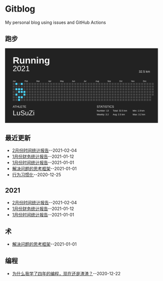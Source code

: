 # Gitblog
My personal blog using issues and GitHub Actions

## 跑步
![](https://github.com/lusuzi/running/blob/master/assets/github_2021.svg)
## 最近更新
- [2月份时间统计报告](https://github.com/lusuzi/gitblog/issues/11)--2021-02-04
- [1月份财务统计报告](https://github.com/lusuzi/gitblog/issues/10)--2021-01-12
- [1月份时间统计报告](https://github.com/lusuzi/gitblog/issues/9)--2021-01-01
- [解决问题的思考框架](https://github.com/lusuzi/gitblog/issues/8)--2021-01-01
- [行为习惯化](https://github.com/lusuzi/gitblog/issues/7)--2020-12-25
## 2021
- [2月份时间统计报告](https://github.com/lusuzi/gitblog/issues/11)--2021-02-04
- [1月份财务统计报告](https://github.com/lusuzi/gitblog/issues/10)--2021-01-12
- [1月份时间统计报告](https://github.com/lusuzi/gitblog/issues/9)--2021-01-01
## 术
- [解决问题的思考框架](https://github.com/lusuzi/gitblog/issues/8)--2021-01-01
## 编程
- [为什么我学了四年的编程，现在还是渣渣？](https://github.com/lusuzi/gitblog/issues/4)--2020-12-22
